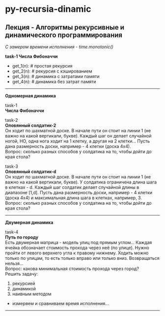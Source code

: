 # py-recursia-dinamic
## Лекция - Алгоритмы рекурсивные и динамического программирования  
  
_С замером времени исполнения - time.monotonic()_  

__task-1 Числа Фибоначчи__

* get_1(n): # простая рекурсия
* get_2(n): # рекурсия с кэшированием
* get_3(n): # динамика с затратами памяти
* get_4(n): # динамика без затрат памяти

---  

__Одномерная динамика__  


task-1  
__Числа Фибоначчи__  


task-2  
__Оловянный солдатик-2__  
Он ходит по шахматной доске. В начале пути он стоит на линии 1 (не важно на какой вертикали, букве).
Каждый шаг он делает случайной ногой, НО, одна нога ходит на 1 клетку, а другая на 2 клетки...
Пусть дана размерность доски, например - 4 клетки (доска 4х4).  
Вопрос: сколько разных способов у солдатика на то, чтобы дойти до края стола?  
  
  
task-3  
__Оловянный солдатик-d__  
Он ходит по шахматной доске. В начале пути он стоит на линии 1 (не важно на какой вертикали, букве).
У солдатика ограничена длина шага в клетках - d.
Каждый шаг солдатик делает случайной длины в диапазоне [1,d].
Пусть дана размерность доски, например - 4 клетки (доска 4х4) и максимальная длина шага в клетках, например, 3.  
Вопрос: сколько разных способов у солдатика на то, чтобы дойти до края стола?  
  
---  
  
__Двумерная динамика__
  
  
task-4  
__Путь по городу__  
Есть двумерная матрица - модель улиц под прямым углом...
Каждая ячейка обозначает стоимость прохода через неё (по улице).
Нужно пройти от левого верхнего угла к правому нижнему.
Ходить можно только по улицам, то есть только вправо или только вниз.
Возвращаться нельзя...  
Вопрос: какова минимальная стоимость прохода через город?  
Решить задачу:  
1) рекурсией  
2) динамикой  
3) наивным методом  
  
- измеряем и сравниваем время исполнения...  

---
